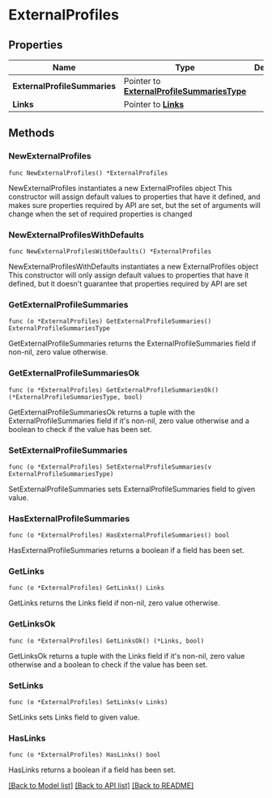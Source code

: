 # ExternalProfiles

## Properties

Name | Type | Description | Notes
------------ | ------------- | ------------- | -------------
**ExternalProfileSummaries** | Pointer to [**ExternalProfileSummariesType**](ExternalProfileSummariesType.md) |  | [optional] 
**Links** | Pointer to [**Links**](Links.md) |  | [optional] 

## Methods

### NewExternalProfiles

`func NewExternalProfiles() *ExternalProfiles`

NewExternalProfiles instantiates a new ExternalProfiles object
This constructor will assign default values to properties that have it defined,
and makes sure properties required by API are set, but the set of arguments
will change when the set of required properties is changed

### NewExternalProfilesWithDefaults

`func NewExternalProfilesWithDefaults() *ExternalProfiles`

NewExternalProfilesWithDefaults instantiates a new ExternalProfiles object
This constructor will only assign default values to properties that have it defined,
but it doesn't guarantee that properties required by API are set

### GetExternalProfileSummaries

`func (o *ExternalProfiles) GetExternalProfileSummaries() ExternalProfileSummariesType`

GetExternalProfileSummaries returns the ExternalProfileSummaries field if non-nil, zero value otherwise.

### GetExternalProfileSummariesOk

`func (o *ExternalProfiles) GetExternalProfileSummariesOk() (*ExternalProfileSummariesType, bool)`

GetExternalProfileSummariesOk returns a tuple with the ExternalProfileSummaries field if it's non-nil, zero value otherwise
and a boolean to check if the value has been set.

### SetExternalProfileSummaries

`func (o *ExternalProfiles) SetExternalProfileSummaries(v ExternalProfileSummariesType)`

SetExternalProfileSummaries sets ExternalProfileSummaries field to given value.

### HasExternalProfileSummaries

`func (o *ExternalProfiles) HasExternalProfileSummaries() bool`

HasExternalProfileSummaries returns a boolean if a field has been set.

### GetLinks

`func (o *ExternalProfiles) GetLinks() Links`

GetLinks returns the Links field if non-nil, zero value otherwise.

### GetLinksOk

`func (o *ExternalProfiles) GetLinksOk() (*Links, bool)`

GetLinksOk returns a tuple with the Links field if it's non-nil, zero value otherwise
and a boolean to check if the value has been set.

### SetLinks

`func (o *ExternalProfiles) SetLinks(v Links)`

SetLinks sets Links field to given value.

### HasLinks

`func (o *ExternalProfiles) HasLinks() bool`

HasLinks returns a boolean if a field has been set.


[[Back to Model list]](../README.md#documentation-for-models) [[Back to API list]](../README.md#documentation-for-api-endpoints) [[Back to README]](../README.md)


